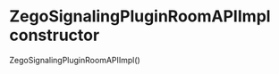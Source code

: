 


# ZegoSignalingPluginRoomAPIImpl constructor







ZegoSignalingPluginRoomAPIImpl()












